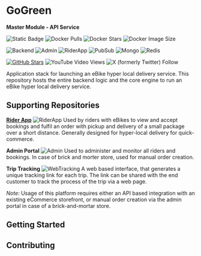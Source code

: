 # GoGreen
**Master Module - API Service**

![Static Badge](https://img.shields.io/badge/Read-Docs-blue)
![Docker Pulls](https://img.shields.io/docker/pulls/blobcity/db)
![Docker Stars](https://img.shields.io/docker/stars/blobcity/db)
![Docker Image Size](https://img.shields.io/docker/image-size/blobcity/db)

![Backend](https://img.shields.io/badge/Backend-NodeJS-red)
![Admin](https://img.shields.io/badge/Administration-React-orange)
![RiderApp](https://img.shields.io/badge/Rider%20App-React%20Native-yellow)
![PubSub](https://img.shields.io/badge/PubSub-Kafka-olive)
![Mongo](https://img.shields.io/badge/Storage-MongoDB-green)
![Redis](https://img.shields.io/badge/Cache-Redis-lime)

[![GitHub Stars](https://shields.io/github/stars/mpensystems?style=social)](https://github.com/mpensystems)
![YouTube Video Views](https://img.shields.io/youtube/views/r76OIfLlm10)
![X (formerly Twitter) Follow](https://img.shields.io/twitter/follow/MP_Ensystems)

Application stack for launching an eBike hyper local delivery service. This repository hosts the entire
backend logic and the core engine to run an eBike hyper local delivery service. 

## Supporting Repositories
**[Rider App](https://github.com/mpensystems/gogreen-rider)** ![RiderApp](https://img.shields.io/badge/React%20Native-yellow) Used by riders with eBikes to view and accept bookings and fulfil an order with pickup and delivery of a small package over a short distance. Generally designed for hyper-local delivery for quick-commerce.

**Admin Portal** ![Admin](https://img.shields.io/badge/React-orange) Used to administer and monitor all riders and bookings. In case of brick and morter store, used for manual order creation.

**Trip Tracking** ![WebTracking](https://img.shields.io/badge/React-green) A web based interface, that generates a unique tracking link for each trip. The link can be shared with the end customer
to track the process of the trip via a web page.

*Note:* Usage of this platform requires either an API based integration with an existing eCommerce storefront, or manual
order creation via the admin portal in case of a brick-and-mortar store. 

## Getting Started

## Contributing

